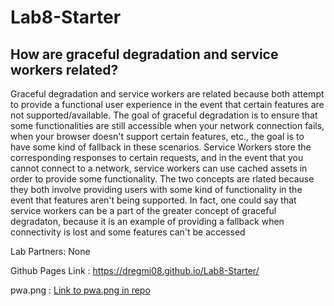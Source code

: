 # Lab8-Starter
## How are graceful degradation and service workers related?
Graceful degradation and service workers are related because both attempt to provide a functional user experience in the event that certain features are not supported/available. 
The goal of graceful degradation is to ensure that some functionalities are still accessible when your network connection fails, when your browser doesn't support certain features, 
etc., the goal is to have some kind of fallback in these scenarios. Service Workers store the corresponding responses to certain requests, and in the event that you cannot connect to 
a network, service workers can use cached assets in order to provide some functionality. The two concepts are rlated because they both involve providing users with some kind of 
functionality in the event that features aren't being supported. In fact, one could say that service workers can be a part of the greater concept of graceful degradaton, because 
it is an example of providing a fallback when connectivity is lost and some features can't be accessed

Lab Partners: None

Github Pages Link : https://dregmi08.github.io/Lab8-Starter/

pwa.png : [Link to pwa.png in repo](./pwa.png)
